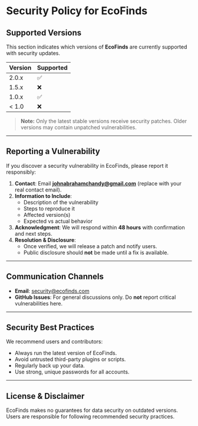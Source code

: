 # Security Policy for EcoFinds

## Supported Versions

This section indicates which versions of **EcoFinds** are currently supported with security updates.

| Version | Supported          |
| ------- | ----------------- |
| 2.0.x   | :white_check_mark: |
| 1.5.x   | :x:               |
| 1.0.x   | :white_check_mark: |
| < 1.0   | :x:               |

> **Note:** Only the latest stable versions receive security patches. Older versions may contain unpatched vulnerabilities.

---

## Reporting a Vulnerability

If you discover a security vulnerability in EcoFinds, please report it responsibly:

1. **Contact**: Email **johnabrahamchandy@gmail.com** (replace with your real contact email).  
2. **Information to Include**:  
   - Description of the vulnerability  
   - Steps to reproduce it  
   - Affected version(s)  
   - Expected vs actual behavior  
3. **Acknowledgment**: We will respond within **48 hours** with confirmation and next steps.  
4. **Resolution & Disclosure**:  
   - Once verified, we will release a patch and notify users.  
   - Public disclosure should **not** be made until a fix is available.  

---

## Communication Channels

- **Email**: security@ecofinds.com  
- **GitHub Issues**: For general discussions only. Do **not** report critical vulnerabilities here.  

---

## Security Best Practices

We recommend users and contributors:

- Always run the latest version of EcoFinds.  
- Avoid untrusted third-party plugins or scripts.  
- Regularly back up your data.  
- Use strong, unique passwords for all accounts.  

---

## License & Disclaimer

EcoFinds makes no guarantees for data security on outdated versions. Users are responsible for following recommended security practices.
